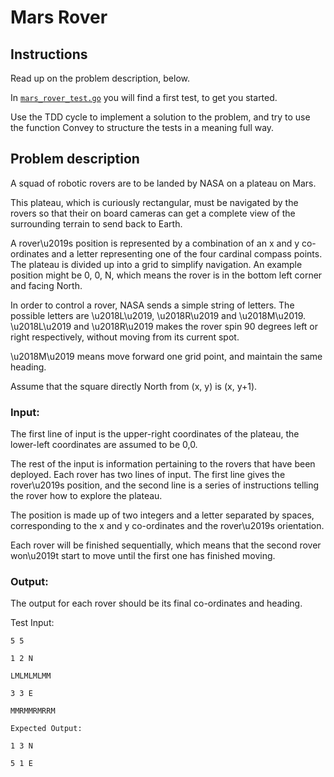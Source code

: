 # Mars Rover

## Instructions

Read up on the problem description, below.

In [`mars_rover_test.go`](./marsroverkata/mars_rover_test.go) you will find a first test, to get you started.

Use the TDD cycle to implement a solution to the problem, and try to use the function Convey to structure the tests in a meaning full way.

## Problem description
A squad of robotic rovers are to be landed by NASA on a plateau on Mars.

This plateau, which is curiously rectangular, must be navigated by the rovers so that their on board cameras can get a complete view of the surrounding terrain to send back to Earth.

A rover\u2019s position is represented by a combination of an x and y co-ordinates and a letter representing one of the four cardinal compass points. The plateau is divided up into a grid to simplify navigation. An example position might be 0, 0, N, which means the rover is in the bottom left corner and facing North.

In order to control a rover, NASA sends a simple string of letters. The possible letters are \u2018L\u2019, \u2018R\u2019 and \u2018M\u2019. \u2018L\u2019 and \u2018R\u2019 makes the rover spin 90 degrees left or right respectively, without moving from its current spot.

\u2018M\u2019 means move forward one grid point, and maintain the same heading.

Assume that the square directly North from (x, y) is (x, y+1).

### Input:
The first line of input is the upper-right coordinates of the plateau, the lower-left coordinates are assumed to be 0,0.

The rest of the input is information pertaining to the rovers that have been deployed. Each rover has two lines of input. The first line gives the rover\u2019s position, and the second line is a series of instructions telling the rover how to explore the plateau.

The position is made up of two integers and a letter separated by spaces, corresponding to the x and y co-ordinates and the rover\u2019s orientation.

Each rover will be finished sequentially, which means that the second rover won\u2019t start to move until the first one has finished moving.

### Output:
The output for each rover should be its final co-ordinates and heading.

Test Input:
```
5 5

1 2 N

LMLMLMLMM

3 3 E

MMRMMRMRRM

Expected Output:

1 3 N

5 1 E
```
